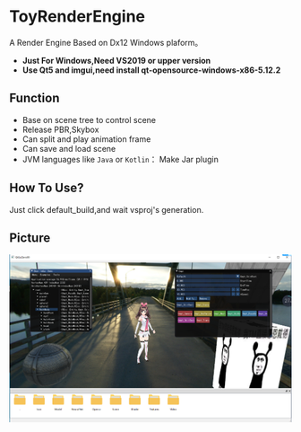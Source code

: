 # ToyRenderEngine
A Render Engine Based on Dx12 Windows plaform。
- **Just For Windows,Need VS2019 or upper version**
- **Use Qt5 and imgui,need install qt-opensource-windows-x86-5.12.2**

## Function
- Base on scene tree to control scene
- Release PBR,Skybox
- Can split and play animation frame
- Can save and load scene
- JVM languages like `Java` or `Kotlin`： Make Jar plugin

## How To Use?
Just click default_build,and wait vsproj's generation.

## Picture
![image](AssetsForRead/Pic1.png)
